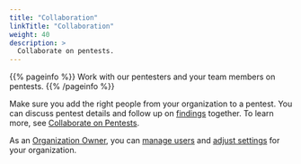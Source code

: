 ```yaml
---
title: "Collaboration"
linkTitle: "Collaboration"
weight: 40
description: >
  Collaborate on pentests.
---
```


{{% pageinfo %}}
Work with our pentesters and your team members on pentests.
{{% /pageinfo %}}

Make sure you add the right people from your organization to a pentest. You can discuss pentest details and follow up on [findings](/platform-deep-dive/pentests/findings/) together. To learn more, see [Collaborate on Pentests](/platform-deep-dive/collaboration/collaborate-on-pentests/).

As an [Organization Owner](/platform-deep-dive/collaboration/user-roles/#organization-owner), you can [manage users](/platform-deep-dive/organization/manage-users/) and [adjust settings](/platform-deep-dive/organization/organization-settings/) for your organization.
